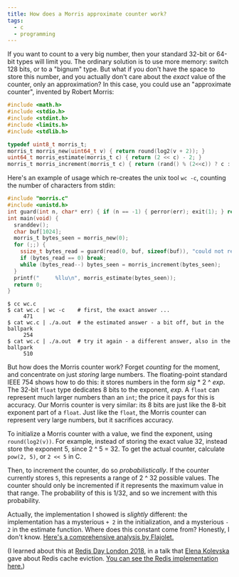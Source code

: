 ```yaml
---
title: How does a Morris approximate counter work?
tags:
  - c
  - programming
---
```


If you want to count to a very big number,
then your standard 32-bit or 64-bit types
will limit you.
The ordinary solution is to use more memory:
switch 128 bits, or to a "bignum" type.
But what if you don't have the space to store this number,
and you actually don't care about the _exact_ value of the counter,
only an approximation?
In this case,
you could use an "approximate counter", invented by Robert Morris:

```c
#include <math.h>
#include <stdio.h>
#include <stdint.h>
#include <limits.h>
#include <stdlib.h>

typedef uint8_t morris_t;
morris_t morris_new(uint64_t v) { return round(log2(v + 2)); }
uint64_t morris_estimate(morris_t c) { return (2 << c) - 2; }
morris_t morris_increment(morris_t c) { return (rand() % (2<<c)) ? c : c+1; }

```

Here's an example of usage which re-creates the unix tool `wc -c`,
counting the number of characters from stdin:

```c
#include "morris.c"
#include <unistd.h>
int guard(int n, char* err) { if (n == -1) { perror(err); exit(1); } return n; }
int main(void) {
  sranddev();
  char buf[1024];
  morris_t bytes_seen = morris_new(0);
  for (;;) {
    ssize_t bytes_read = guard(read(0, buf, sizeof(buf)), "could not read stdin");
    if (bytes_read == 0) break;
    while (bytes_read--) bytes_seen = morris_increment(bytes_seen);
  }
  printf("     %llu\n", morris_estimate(bytes_seen));
  return 0;
}
```

```console
$ cc wc.c
$ cat wc.c | wc -c    # first, the exact answer ...
     471
$ cat wc.c | ./a.out  # the estimated answer - a bit off, but in the ballpark
     254
$ cat wc.c | ./a.out  # try it again - a different answer, also in the ballpark
     510
```

But how does the Morris counter work?
Forget _counting_ for the moment, and concentrate on just _storing_ large numbers.
The floating-point standard IEEE 754 shows how to do this:
it stores numbers in the form _sig_ * 2 ^ _exp_.
The 32-bit `float` type dedicates 8 bits to the exponent, _exp_.
A `float` can represent much larger numbers than an `int`;
the price it pays for this is accuracy.
Our Morris counter is very similar:
its 8 bits are just like the 8-bit exponent part of a `float`.
Just like the `float`, the Morris counter can represent very large numbers,
but it sacrifices accuracy.

To initialize a Morris counter with a value,
we find the exponent, using `round(log2(v))`.
For example, instead of storing the exact value 32,
instead store the exponent 5, since 2 ^ 5 = 32.
To get the actual counter, calculate `pow(2, 5)`, or `2 << 5` in C.

Then, to increment the counter,
do so _probabilistically_.
If the counter currently stores `5`,
this represents a range of 2 ^ 32 possible values.
The counter should only be incremented if it represents the maximum value in that range.
The probability of this is 1/32,
and so we increment with this probability.

Actually, the implementation I showed is _slightly_ different:
the implementation has a mysterious `+ 2` in the initialization,
and a mysterious `- 2` in the estimate function.
Where does this constant come from?
Honestly, I don't know.
[Here's a comprehensive analysis by Flajolet.](http://algo.inria.fr/flajolet/Publications/Flajolet85c.pdf)

(I learned about this at [Redis Day London 2018](https://redislabs.com/community/redis-day-london-2018/),
in a talk that [Elena Kolevska](http://www.elenakolevska.com/)
gave about Redis cache eviction.
[You can see the Redis implementation here.](https://github.com/antirez/redis/blob/129f2d2746ca80451d8c84b223b568298020b125/src/evict.c#L315))
